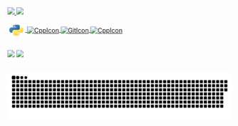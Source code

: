 ##
<div>
  <a href="https://github.com/teagoz">
  <img height="160em" src="https://github-readme-stats.vercel.app/api?username=teagoz&show_icons=true&theme=nightowl&include_all_commits=true&count_private=true"/>
  <img height="100em" src="https://github-readme-stats.vercel.app/api/top-langs/?username=teagoz&layout=compact&langs_count=16&theme=nightowl"/>
</div>  
<div style="display: inline_block"><br>
  <img align="center" alt="PythonIcon" height="30" width="40" src="https://raw.githubusercontent.com/devicons/devicon/master/icons/python/python-original.svg">
  <img align="center" alt="CppIcon" height="30" width="40" src="https://cdn.jsdelivr.net/gh/devicons/devicon/icons/cplusplus/cplusplus-original.svg">
  <img align="center" alt="GitIcon" height="30" width="40" src="https://cdn.jsdelivr.net/gh/devicons/devicon/icons/git/git-original.svg">
  <img align="center" alt="CppIcon" height="30" width="40" src= "https://cdn.jsdelivr.net/gh/devicons/devicon/icons/linux/linux-original.svg">
</div>

  ##

<div> 
  <a href = "mailto: tifczavarizi@gmail.com"><img src="https://img.shields.io/badge/-Gmail-%23333?style=for-the-badge&logo=gmail&logoColor=white" target="_blank"></a>
  <a href="https://www.linkedin.com/in/tiago-zavarizi-a72b56183/" target="_blank"><img src="https://img.shields.io/badge/-LinkedIn-%230077B5?style=for-the-badge&logo=linkedin&logoColor=white" target="_blank"></a> 
  
##
  
![Snake animation](https://github.com/teagoz/teagoz/blob/output/github-contribution-grid-snake.svg)

</div>
